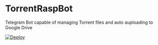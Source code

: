 # TorrentRaspBot
Telegram Bot capable of managing Torrent files and auto auploading to Google Drive

[![Deploy](https://www.herokucdn.com/deploy/button.svg)](https://heroku.com/deploy?template=https://github.com/Vijay62/TorrentRaspBot/tree/master)
